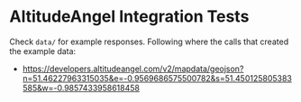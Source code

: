 AltitudeAngel Integration Tests
===============================

Check `data/` for example responses. Following where the calls that created the
example data:

* https://developers.altitudeangel.com/v2/mapdata/geojson?n=51.46227963315035&e=-0.9569686575500782&s=51.450125805383585&w=-0.9857433958618458
